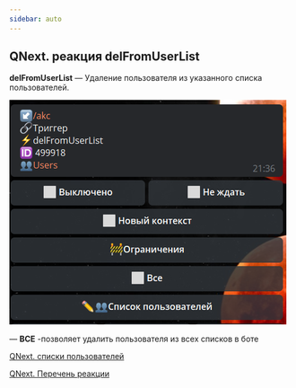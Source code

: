 ```yaml
---
sidebar: auto
---
```


## QNext. реакция delFromUserList

**delFromUserList** — Удаление пользователя из указанного списка пользователей.


![](./1.png)

— **ВСЕ** -позволяет удалить пользователя из всех списков в боте



[QNext. списки пользователей](/docs-test/ph/QNext-admin-userList-about-05-08)

[QNext. Перечень реакции](/docs-test/ph/QNext-admin-reaction-about-05-01)
